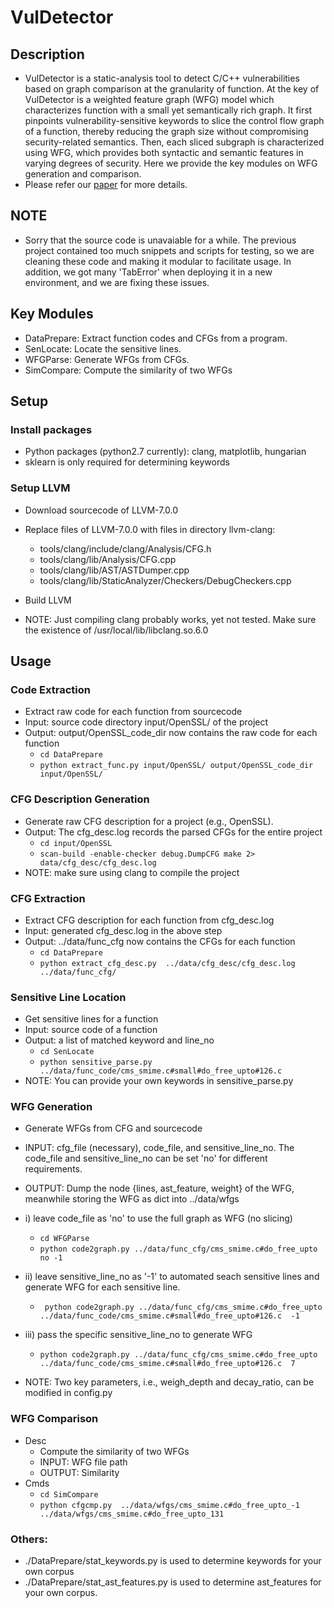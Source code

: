 # VulDetector

## Description
* VulDetector is a static-analysis tool to detect C/C++ vulnerabilities based on graph comparison at the granularity of function. At the key of VulDetector is a weighted feature graph (WFG) model which characterizes function with a small yet semantically rich graph. It first pinpoints vulnerability-sensitive keywords to slice the control flow graph of a function, thereby reducing the graph size without compromising security-related semantics. Then, each sliced subgraph is characterized using WFG, which provides both syntactic and semantic features in varying degrees of security. Here we provide the key modules on WFG generation and comparison. 
* Please refer our [paper](https://ieeexplore.ieee.org/document/9309254) for more details. 
 

## NOTE
* Sorry that the source code is unavaiable for a while. The previous project contained too much snippets and scripts for testing, so we are cleaning these code and making it modular to facilitate usage. In addition, we got many 'TabError' when deploying it in a new environment, and we are fixing these issues.  

## Key Modules
* DataPrepare: Extract function codes and CFGs from a program.
* SenLocate: Locate the sensitive lines.
* WFGParse: Generate WFGs from CFGs.
* SimCompare: Compute the similarity of two WFGs


## Setup
### Install packages
* Python packages (python2.7 currently): clang, matplotlib, hungarian
* sklearn is only required for determining keywords

### Setup LLVM
* Download sourcecode of LLVM-7.0.0
* Replace files of LLVM-7.0.0 with files in directory llvm-clang:
	* tools/clang/include/clang/Analysis/CFG.h<br>
	* tools/clang/lib/Analysis/CFG.cpp<br>
	* tools/clang/lib/AST/ASTDumper.cpp<br>
	* tools/clang/lib/StaticAnalyzer/Checkers/DebugCheckers.cpp<br>
* Build LLVM

* NOTE: Just compiling clang probably works, yet not tested. Make sure the existence of /usr/local/lib/libclang.so.6.0


## Usage
  
### Code Extraction 
* Extract raw code for each function from sourcecode
* Input: source code directory input/OpenSSL/ of the project
* Output: output/OpenSSL_code_dir now contains the raw code for each function
	* `cd DataPrepare`
	* `python extract_func.py input/OpenSSL/ output/OpenSSL_code_dir input/OpenSSL/`

### CFG Description Generation
* Generate raw CFG description for a project (e.g., OpenSSL). 
* Output: The cfg_desc.log records the parsed CFGs for the entire project
	* `cd input/OpenSSL`
	* `scan-build -enable-checker debug.DumpCFG make 2>  data/cfg_desc/cfg_desc.log`
*  NOTE: make sure using clang to compile the project

### CFG Extraction 
* Extract CFG description for each function from cfg_desc.log
* Input: generated cfg_desc.log in the above step
* Output: ../data/func_cfg now contains the CFGs for each function 
	* `cd DataPrepare`
	* `python extract_cfg_desc.py  ../data/cfg_desc/cfg_desc.log  ../data/func_cfg/`

### Sensitive Line Location 
* Get sensitive lines for a function
* Input: source code of a function
* Output: a list of matched keyword and line_no
	* `cd SenLocate`
	* `python sensitive_parse.py ../data/func_code/cms_smime.c#small#do_free_upto#126.c`
*  NOTE: You can provide your own keywords in sensitive_parse.py

### WFG Generation 
* Generate WFGs from CFG and sourcecode
* INPUT: cfg_file (necessary), code_file, and sensitive_line_no. The code_file and sensitive_line_no can be set 'no' for different requirements.
* OUTPUT: Dump the node {lines, ast_feature, weight} of the WFG, meanwhile storing the WFG as dict into ../data/wfgs
*  i) leave code_file as 'no' to use the full graph as WFG (no slicing)	
	*  `cd WFGParse`
	*  `python code2graph.py ../data/func_cfg/cms_smime.c#do_free_upto  no -1`
  
*  ii) leave sensitive_line_no as '-1' to automated seach sensitive lines and generate WFG for each sensitive line.
	*  ` python code2graph.py ../data/func_cfg/cms_smime.c#do_free_upto  ../data/func_code/cms_smime.c#small#do_free_upto#126.c  -1`
  
*  iii) pass the specific sensitive_line_no to generate WFG
	*  `python code2graph.py ../data/func_cfg/cms_smime.c#do_free_upto  ../data/func_code/cms_smime.c#small#do_free_upto#126.c  7`
  
*  NOTE: Two key parameters, i.e., weigh_depth and decay_ratio, can be modified in config.py
  
### WFG Comparison
* Desc
	* Compute the similarity of two WFGs
	* INPUT: WFG file path
	* OUTPUT: Similarity
* Cmds
	*  `cd SimCompare`
	*  `python cfgcmp.py  ../data/wfgs/cms_smime.c#do_free_upto_-1  ../data/wfgs/cms_smime.c#do_free_upto_131`

### Others:
* ./DataPrepare/stat_keywords.py is used to determine keywords for your own corpus
* ./DataPrepare/stat_ast_features.py is used to determine ast_features for your own corpus.
